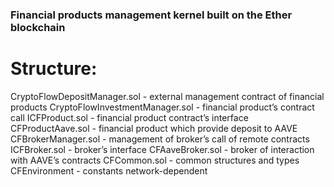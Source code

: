 ### Financial products management kernel built on the Ether blockchain

# Structure:

CryptoFlowDepositManager.sol - external management contract of financial products
CryptoFlowInvestmentManager.sol - financial product’s contract call
ICFProduct.sol - financial product contract’s interface
CFProductAave.sol - financial product which provide deposit to AAVE
CFBrokerManager.sol - management of broker’s call of remote contracts
ICFBroker.sol - broker’s interface
CFAaveBroker.sol - broker of interaction with AAVE’s contracts
CFCommon.sol - common structures and types
CFEnvironment - constants network-dependent
